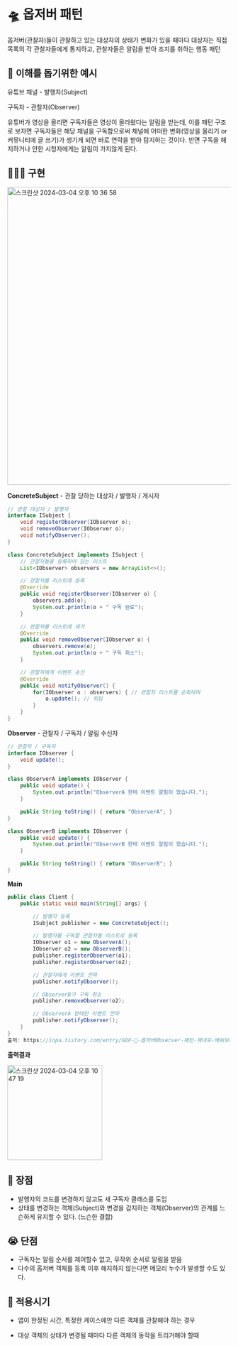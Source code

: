 # 🛸 옵저버 패턴

옵저버(관찰자)들이 관찰하고 있는 대상자의 상태가 변화가 있을 때마다 대상자는 직접 목록의 각 관찰자들에게 통지하고, 관찰자들은 알림을 받아 조치를 취하는 행동 패턴

## 🧐 이해를 돕기위한 예시

유튜브 채널 - 발행자(Subject)

구독자 - 관찰자(Observer)

유튜버가 영상을 올리면 구독자들은 영상이 올라왔다는 알림을 받는데, 이를 패턴 구조로 보자면 구독자들은 해당 채널을 구독함으로써 채널에 어떠한 변화(영상을 올리기 or 커뮤니티에 글 쓰기)가 생기게 되면 바로 연락을 받아 탐지하는 것이다. 반면 구독을 해지하거나 안한 시청자에게는 알림이 가지않게 된다.

## 🧑🏻‍💻 구현

<img width="671" alt="스크린샷 2024-03-04 오후 10 36 58" src="https://github.com/tangerithm/tangerithm/assets/67616146/5f802901-1767-4b03-b330-eaf1158e953e">

**ConcreteSubject** - 관찰 당하는 대상자 / 발행자 / 게시자

```java
// 관찰 대상자 / 발행자
interface ISubject {
    void registerObserver(IObserver o);
    void removeObserver(IObserver o);
    void notifyObserver();
}

class ConcreteSubject implements ISubject {
    // 관찰자들을 등록하여 담는 리스트
    List<IObserver> observers = new ArrayList<>();

    // 관찰자를 리스트에 등록
    @Override
    public void registerObserver(IObserver o) {
        observers.add(o);
        System.out.println(o + " 구독 완료");
    }

    // 관찰자를 리스트에 제거
    @Override
    public void removeObserver(IObserver o) {
        observers.remove(o);
        System.out.println(o + " 구독 취소");
    }

    // 관찰자에게 이벤트 송신
    @Override
    public void notifyObserver() {
        for(IObserver o : observers) { // 관찰자 리스트를 순회하며
            o.update(); // 위임
        }
    }
}
```

**Observer** - 관찰자 / 구독자 / 알림 수신자

```java
// 관찰자 / 구독자
interface IObserver {
    void update();
}

class ObserverA implements IObserver {
    public void update() {
        System.out.println("ObserverA 한테 이벤트 알림이 왔습니다.");
    }

    public String toString() { return "ObserverA"; }
}

class ObserverB implements IObserver {
    public void update() {
        System.out.println("ObserverB 한테 이벤트 알림이 왔습니다.");
    }

    public String toString() { return "ObserverB"; }
}
```

**Main**

```java
public class Client {
    public static void main(String[] args) {

        // 발행자 등록
        ISubject publisher = new ConcreteSubject();

        // 발행자를 구독할 관찰자들 리스트로 등록
        IObserver o1 = new ObserverA();
        IObserver o2 = new ObserverB();
        publisher.registerObserver(o1);
        publisher.registerObserver(o2);

        // 관찰자에게 이벤트 전파
        publisher.notifyObserver();

        // ObserverB가 구독 취소
        publisher.removeObserver(o2);

        // ObserverA 한테만 이벤트 전파
        publisher.notifyObserver();
    }
}
출처: https://inpa.tistory.com/entry/GOF-💠-옵저버Observer-패턴-제대로-배워보자 [Inpa Dev 👨‍💻:티스토리]
```

**출력결과**

<img width="214" alt="스크린샷 2024-03-04 오후 10 47 19" src="https://github.com/tangerithm/tangerithm/assets/67616146/27c47a19-01a6-406b-932b-4693a6f9a4cd">

## 🤗 장점

- 발행자의 코드를 변경하지 않고도 새 구독자 클래스를 도입
- 상태를 변경하는 객체(Subject)와 변경을 감지하는 객체(Observer)의 관계를 느슨하게 유지할 수 있다. (느슨한 결합)

## 😭 단점

- 구독자는 알림 순서를 제어할수 없고, 무작위 순서로 알림을 받음
- 다수의 옵저버 객체를 등록 이후 해지하지 않는다면 메모리 누수가 발생할 수도 있다.

## 🤖 적용시기

- 앱이 한정된 시간, 특정한 케이스에만 다른 객체를 관찰해야 하는 경우
  
- 대상 객체의 상태가 변경될 때마다 다른 객체의 동작을 트리거해야 할때
  

#

